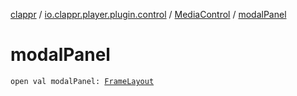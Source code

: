 [clappr](../../index.md) / [io.clappr.player.plugin.control](../index.md) / [MediaControl](index.md) / [modalPanel](./modal-panel.md)

# modalPanel

`open val modalPanel: `[`FrameLayout`](https://developer.android.com/reference/android/widget/FrameLayout.html)